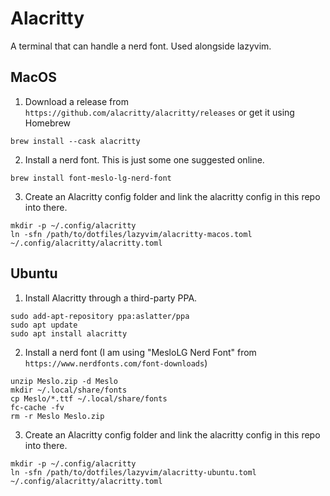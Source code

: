 # Alacritty
A terminal that can handle a nerd font. Used alongside lazyvim.

## MacOS
1. Download a release from `https://github.com/alacritty/alacritty/releases` or get it using Homebrew
```
brew install --cask alacritty
```
2. Install a nerd font. This is just some one suggested online.
```
brew install font-meslo-lg-nerd-font
```
3. Create an Alacritty config folder and link the alacritty config in this repo into there.
```
mkdir -p ~/.config/alacritty
ln -sfn /path/to/dotfiles/lazyvim/alacritty-macos.toml ~/.config/alacritty/alacritty.toml
```

## Ubuntu
1. Install Alacritty through a third-party PPA.
```
sudo add-apt-repository ppa:aslatter/ppa
sudo apt update
sudo apt install alacritty
```
2. Install a nerd font (I am using "MesloLG Nerd Font" from  `https://www.nerdfonts.com/font-downloads`)
```
unzip Meslo.zip -d Meslo
mkdir ~/.local/share/fonts
cp Meslo/*.ttf ~/.local/share/fonts
fc-cache -fv
rm -r Meslo Meslo.zip
```
3. Create an Alacritty config folder and link the alacritty config in this repo into there.
```
mkdir -p ~/.config/alacritty
ln -sfn /path/to/dotfiles/lazyvim/alacritty-ubuntu.toml ~/.config/alacritty/alacritty.toml
```
